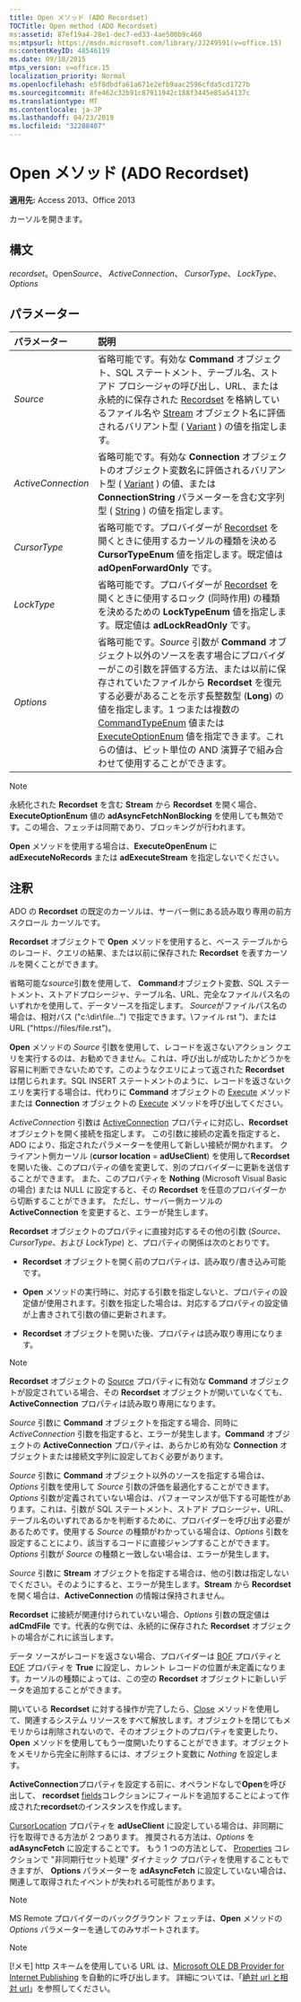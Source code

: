 ```yaml
---
title: Open メソッド (ADO Recordset)
TOCTitle: Open method (ADO Recordset)
ms:assetid: 87ef19a4-28e1-dec7-ed33-4ae500b9c460
ms:mtpsurl: https://msdn.microsoft.com/library/JJ249591(v=office.15)
ms:contentKeyID: 48546119
ms.date: 09/18/2015
mtps_version: v=office.15
localization_priority: Normal
ms.openlocfilehash: e5f8dbdfa61a671e2efb9aac2596cfda5cd1727b
ms.sourcegitcommit: 8fe462c32b91c87911942c188f3445e85a54137c
ms.translationtype: MT
ms.contentlocale: ja-JP
ms.lasthandoff: 04/23/2019
ms.locfileid: "32288407"
---
```

# <a name="open-method-ado-recordset"></a>Open メソッド (ADO Recordset)

**適用先:** Access 2013、Office 2013

カーソルを開きます。

## <a name="syntax"></a>構文

*recordset*。Open*Source*、 *ActiveConnection*、 *CursorType*、 *LockType*、 *Options*

## <a name="parameters"></a>パラメーター

|パラメーター|説明|
|:--------|:----------|
|*Source* |省略可能です。有効な **Command** オブジェクト、SQL ステートメント、テーブル名、ストアド プロシージャの呼び出し、URL、または永続的に保存された [Recordset](command-object-ado.md) を格納しているファイル名や [Stream](stream-object-ado.md) オブジェクト名に評価されるバリアント型 ( [Variant](recordset-object-ado.md) ) の値を指定します。|
|*ActiveConnection* |省略可能です。有効な **Connection** オブジェクトのオブジェクト変数名に評価されるバリアント型 ( [Variant](connection-object-ado.md) ) の値、または **ConnectionString** パラメーターを含む文字列型 ( [String](connectionstring-property-ado.md) ) の値を指定します。|
|*CursorType* |省略可能です。プロバイダーが [Recordset](cursortypeenum.md) を開くときに使用するカーソルの種類を決める **CursorTypeEnum** 値を指定します。既定値は **adOpenForwardOnly** です。|
|*LockType* |省略可能です。プロバイダーが [Recordset](locktypeenum.md) を開くときに使用するロック (同時作用) の種類を決めるための **LockTypeEnum** 値を指定します。既定値は **adLockReadOnly** です。|
|*Options* |省略可能です。*Source* 引数が **Command** オブジェクト以外のソースを表す場合にプロバイダーがこの引数を評価する方法、または以前に保存されていたファイルから **Recordset** を復元する必要があることを示す長整数型 (**Long**) の値を指定します。1 つまたは複数の [CommandTypeEnum](commandtypeenum.md) 値または [ExecuteOptionEnum](executeoptionenum.md) 値を指定できます。これらの値は、ビット単位の AND 演算子で組み合わせて使用することができます。|

> [!NOTE]
> 永続化された **Recordset** を含む **Stream** から **Recordset** を開く場合、**ExecuteOptionEnum** 値の **adAsyncFetchNonBlocking** を使用しても無効です。この場合、フェッチは同期であり、ブロッキングが行われます。

**Open** メソッドを使用する場合は、**ExecuteOpenEnum** に **adExecuteNoRecords** または **adExecuteStream** を指定しないでください。

## <a name="remarks"></a>注釈

ADO の **Recordset** の既定のカーソルは、サーバー側にある読み取り専用の前方スクロール カーソルです。

**Recordset** オブジェクトで **Open** メソッドを使用すると、ベース テーブルからのレコード、クエリの結果、または以前に保存された **Recordset** を表すカーソルを開くことができます。

省略可能な*source*引数を使用して、 **Command**オブジェクト変数、SQL ステートメント、ストアドプロシージャ、テーブル名、URL、完全なファイルパス名のいずれかを使用して、データソースを指定します。 *Source*がファイルパス名の場合は、相対パス ("c:\\dir\\file...") で指定できます。\\ファイル rst ")、または URL ("https://files/file.rst")。

**Open** メソッドの *Source* 引数を使用して、レコードを返さないアクション クエリを実行するのは、お勧めできません。これは、呼び出しが成功したかどうかを容易に判断できないためです。このようなクエリによって返された **Recordset** は閉じられます。SQL INSERT ステートメントのように、レコードを返さないクエリを実行する場合は、代わりに **Command** オブジェクトの [Execute](https://docs.microsoft.com/office/vba/access/concepts/miscellaneous/execute-method-ado-command) メソッドまたは **Connection** オブジェクトの [Execute](https://docs.microsoft.com/office/vba/access/concepts/miscellaneous/execute-method-ado-connection) メソッドを呼び出してください。

*ActiveConnection* 引数は [ActiveConnection](activeconnection-property-ado.md) プロパティに対応し、**Recordset** オブジェクトを開く接続を指定します。 この引数に接続の定義を指定すると、ADO により、指定されたパラメーターを使用して新しい接続が開かれます。 クライアント側カーソル (**cursor location** = **adUseClient**) を使用して**Recordset**を開いた後、このプロパティの値を変更して、別のプロバイダーに更新を送信することができます。 また、このプロパティを **Nothing** (Microsoft Visual Basic の場合) または NULL に設定すると、その **Recordset** を任意のプロバイダーから切断することができます。 ただし、サーバー側カーソルの **ActiveConnection** を変更すると、エラーが発生します。

**Recordset** オブジェクトのプロパティに直接対応するその他の引数 (*Source*、*CursorType*、および *LockType*) と、プロパティの関係は次のとおりです。

- **Recordset** オブジェクトを開く前のプロパティは、読み取り/書き込み可能です。

- **Open** メソッドの実行時に、対応する引数を指定しないと、プロパティの設定値が使用されます。引数を指定した場合は、対応するプロパティの設定値が上書きされて引数の値に更新されます。

- **Recordset** オブジェクトを開いた後、プロパティは読み取り専用になります。

> [!NOTE]
> **Recordset** オブジェクトの [Source](source-property-ado-recordset.md) プロパティに有効な **Command** オブジェクトが設定されている場合、その **Recordset** オブジェクトが開いていなくても、**ActiveConnection** プロパティは読み取り専用になります。

*Source* 引数に **Command** オブジェクトを指定する場合、同時に *ActiveConnection* 引数を指定すると、エラーが発生します。**Command** オブジェクトの **ActiveConnection** プロパティは、あらかじめ有効な **Connection** オブジェクトまたは接続文字列に設定しておく必要があります。

*Source* 引数に **Command** オブジェクト以外のソースを指定する場合は、*Options* 引数を使用して *Source* 引数の評価を最適化することができます。*Options* 引数が定義されていない場合は、パフォーマンスが低下する可能性があります。これは、引数が SQL ステートメント、ストアド プロシージャ、URL、テーブル名のいずれであるかを判断するために、プロバイダーを呼び出す必要があるためです。使用する *Source* の種類がわかっている場合は、*Options* 引数を設定することにより、該当するコードに直接ジャンプすることができます。*Options* 引数が *Source* の種類と一致しない場合は、エラーが発生します。

*Source* 引数に **Stream** オブジェクトを指定する場合は、他の引数は指定しないでください。そのようにすると、エラーが発生します。**Stream** から **Recordset** を開く場合は、**ActiveConnection** の情報は保持されません。

**Recordset** に接続が関連付けられていない場合、*Options* 引数の既定値は **adCmdFile** です。代表的な例では、永続的に保存された **Recordset** オブジェクトの場合がこれに該当します。

データ ソースがレコードを返さない場合、プロバイダーは [BOF](bof-eof-properties-ado.md) プロパティと [EOF](bof-eof-properties-ado.md) プロパティを **True** に設定し、カレント レコードの位置が未定義になります。カーソルの種類によっては、この空の **Recordset** オブジェクトに新しいデータを追加することができます。

開いている **Recordset** に対する操作が完了したら、[Close](close-method-ado.md) メソッドを使用して、関連するシステム リソースをすべて解放します。オブジェクトを閉じてもメモリからは削除されないので、そのオブジェクトのプロパティを変更したり、**Open** メソッドを使用してもう一度開いたりすることができます。オブジェクトをメモリから完全に削除するには、オブジェクト変数に *Nothing* を設定します。

**ActiveConnection**プロパティを設定する前に、オペランドなしで**Open**を呼び出して、 **recordset** [fields](fields-collection-ado.md)コレクションにフィールドを追加することによって作成された**recordset**のインスタンスを作成します。

[CursorLocation](cursorlocation-property-ado.md) プロパティを **adUseClient** に設定している場合は、非同期に行を取得できる方法が 2 つあります。 推奨される方法は、*Options* を **adAsyncFetch** に設定することです。 もう 1 つの方法として、 [Properties](properties-collection-ado.md) コレクションで "非同期行セット処理" ダイナミック プロパティを使用することもできますが、 **Options** パラメーターを **adAsyncFetch** に設定していない場合は、関連して取得されたイベントが失われる可能性があります。

> [!NOTE]
> MS Remote プロバイダーのバックグラウンド フェッチは、**Open** メソッドの *Options* パラメーターを通してのみサポートされます。

> [!NOTE]
> [!メモ] http スキームを使用している URL は、[Microsoft OLE DB Provider for Internet Publishing](microsoft-ole-db-provider-for-internet-publishing.md) を自動的に呼び出します。 詳細については、「[絶対 url と相対 url](absolute-and-relative-urls.md)」を参照してください。


